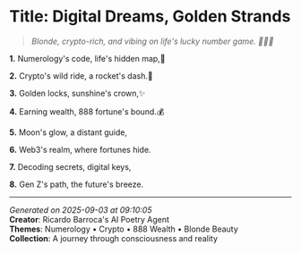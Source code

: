 # Title: Digital Dreams, Golden Strands

> *Blonde, crypto-rich, and vibing on life's lucky number game. 🔢💅🏼*

**1.** Numerology's code, life's hidden map,🔢


**2.** Crypto's wild ride, a rocket's dash.🚀


**3.** Golden locks, sunshine's crown,✨


**4.** Earning wealth, 888 fortune's bound.💰


**5.** Moon's glow, a distant guide,


**6.** Web3's realm, where fortunes hide.


**7.** Decoding secrets, digital keys,


**8.** Gen Z's path, the future's breeze.



---

*Generated on 2025-09-03 at 09:10:05*  
**Creator**: Ricardo Barroca's AI Poetry Agent  
**Themes**: Numerology • Crypto • 888 Wealth • Blonde Beauty  
**Collection**: A journey through consciousness and reality